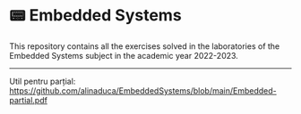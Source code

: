 # 📟 Embedded Systems

This repository contains all the exercises solved in the laboratories of the Embedded Systems subject in the academic year 2022-2023.

------------------------------------------------------------------------------

Util pentru parțial: https://github.com/alinaduca/EmbeddedSystems/blob/main/Embedded-partial.pdf
